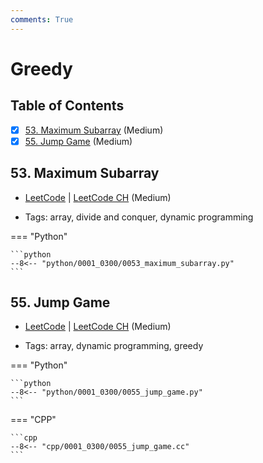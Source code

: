 ```yaml
---
comments: True
---
```


# Greedy

## Table of Contents

- [x] [53. Maximum Subarray](https://leetcode.cn/problems/maximum-subarray/) (Medium)
- [x] [55. Jump Game](https://leetcode.cn/problems/jump-game/) (Medium)

## 53. Maximum Subarray

-   [LeetCode](https://leetcode.com/problems/maximum-subarray/) | [LeetCode CH](https://leetcode.cn/problems/maximum-subarray/) (Medium)

-   Tags: array, divide and conquer, dynamic programming

=== "Python"

    ```python
    --8<-- "python/0001_0300/0053_maximum_subarray.py"
    ```



## 55. Jump Game

-   [LeetCode](https://leetcode.com/problems/jump-game/) | [LeetCode CH](https://leetcode.cn/problems/jump-game/) (Medium)

-   Tags: array, dynamic programming, greedy

=== "Python"

    ```python
    --8<-- "python/0001_0300/0055_jump_game.py"
    ```


=== "CPP"

    ```cpp
    --8<-- "cpp/0001_0300/0055_jump_game.cc"
    ```
